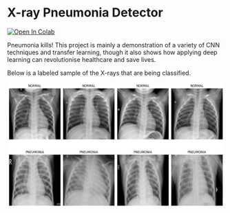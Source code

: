 # X-ray Pneumonia Detector

[![Open In Colab](https://colab.research.google.com/assets/colab-badge.svg)](https://colab.research.google.com/drive/1PUOY3EKVpfZAK1WgFNvrDsboWR5QSoa2?usp=sharing)

Pneumonia kills! This project is mainly a demonstration of a variety of CNN techniques and transfer learning, though it also shows how applying deep learning can revolutionise healthcare and save lives.

Below is a labeled sample of the X-rays that are being classified.

![X-Rays of normal and pneumonia patients](https://github.com/JosiahBeynon/detect-pneumonia-xray/raw/main/pnuemonia_xray.png)
